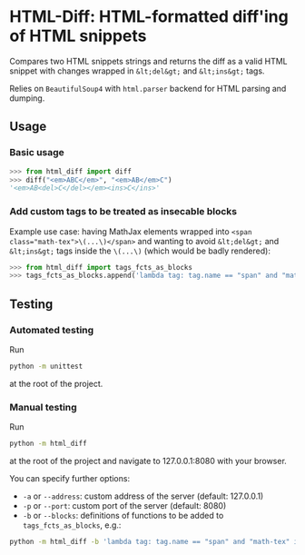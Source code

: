 # HTML-Diff: HTML-formatted diff'ing of HTML snippets

Compares two HTML snippets strings and returns the diff as a valid HTML snippet with changes wrapped in ```&lt;del&gt;``` and ```&lt;ins&gt;``` tags.

Relies on ```BeautifulSoup4``` with ```html.parser``` backend for HTML parsing and dumping.


## Usage

### Basic usage

```python
>>> from html_diff import diff
>>> diff("<em>ABC</em>", "<em>AB</em>C")
'<em>AB<del>C</del></em><ins>C</ins>'
```


### Add custom tags to be treated as insecable blocks

Example use case: having MathJax elements wrapped into ```<span class="math-tex">\(...\)</span>``` and wanting to avoid ```&lt;del&gt;``` and ```&lt;ins&gt;``` tags inside the ```\(...\)``` (which would be badly rendered):

```python
>>> from html_diff import tags_fcts_as_blocks
>>> tags_fcts_as_blocks.append('lambda tag: tag.name == "span" and "math-tex" in tag.attrs.get("class", [])')
```


## Testing

### Automated testing

Run

```bash
python -m unittest
```

at the root of the project.


### Manual testing

Run

```bash
python -m html_diff
```

at the root of the project and navigate to 127.0.0.1:8080 with your browser.

You can specify further options:

- ```-a``` or ```--address```: custom address of the server (default: 127.0.0.1)
- ```-p``` or ```--port```: custom port of the server (default: 8080)
- ```-b``` or ```--blocks```: definitions of functions to be added to ```tags_fcts_as_blocks```, e.g.:

```bash
python -m html_diff -b 'lambda tag: tag.name == "span" and "math-tex" in tag.attrs.get("class", [])'
```

